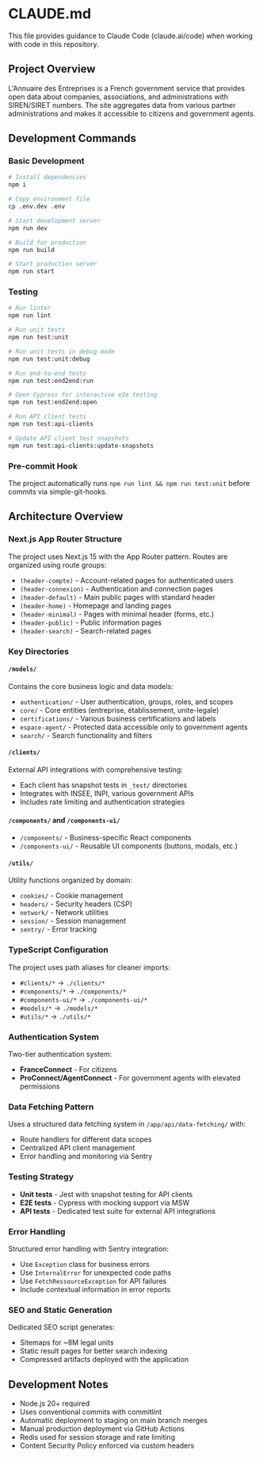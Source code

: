 # CLAUDE.md

This file provides guidance to Claude Code (claude.ai/code) when working with code in this repository.

## Project Overview

L'Annuaire des Entreprises is a French government service that provides open data about companies, associations, and administrations with SIREN/SIRET numbers. The site aggregates data from various partner administrations and makes it accessible to citizens and government agents.

## Development Commands

### Basic Development
```bash
# Install dependencies
npm i

# Copy environment file
cp .env.dev .env

# Start development server
npm run dev

# Build for production
npm run build

# Start production server
npm run start
```

### Testing
```bash
# Run linter
npm run lint

# Run unit tests
npm run test:unit

# Run unit tests in debug mode
npm run test:unit:debug

# Run end-to-end tests
npm run test:end2end:run

# Open Cypress for interactive e2e testing
npm run test:end2end:open

# Run API client tests
npm run test:api-clients

# Update API client test snapshots
npm run test:api-clients:update-snapshots
```

### Pre-commit Hook
The project automatically runs `npm run lint && npm run test:unit` before commits via simple-git-hooks.

## Architecture Overview

### Next.js App Router Structure
The project uses Next.js 15 with the App Router pattern. Routes are organized using route groups:

- `(header-compte)` - Account-related pages for authenticated users
- `(header-connexion)` - Authentication and connection pages  
- `(header-default)` - Main public pages with standard header
- `(header-home)` - Homepage and landing pages
- `(header-minimal)` - Pages with minimal header (forms, etc.)
- `(header-public)` - Public information pages
- `(header-search)` - Search-related pages

### Key Directories

#### `/models/`
Contains the core business logic and data models:
- `authentication/` - User authentication, groups, roles, and scopes
- `core/` - Core entities (entreprise, établissement, unite-legale)
- `certifications/` - Various business certifications and labels
- `espace-agent/` - Protected data accessible only to government agents
- `search/` - Search functionality and filters

#### `/clients/`
External API integrations with comprehensive testing:
- Each client has snapshot tests in `_test/` directories
- Integrates with INSEE, INPI, various government APIs
- Includes rate limiting and authentication strategies

#### `/components/` and `/components-ui/`
- `/components/` - Business-specific React components
- `/components-ui/` - Reusable UI components (buttons, modals, etc.)

#### `/utils/`
Utility functions organized by domain:
- `cookies/` - Cookie management
- `headers/` - Security headers (CSP)
- `network/` - Network utilities
- `session/` - Session management
- `sentry/` - Error tracking

### TypeScript Configuration
The project uses path aliases for cleaner imports:
- `#clients/*` → `./clients/*`
- `#components/*` → `./components/*`
- `#components-ui/*` → `./components-ui/*`
- `#models/*` → `./models/*`
- `#utils/*` → `./utils/*`

### Authentication System
Two-tier authentication system:
- **FranceConnect** - For citizens
- **ProConnect/AgentConnect** - For government agents with elevated permissions

### Data Fetching Pattern
Uses a structured data fetching system in `/app/api/data-fetching/` with:
- Route handlers for different data scopes
- Centralized API client management
- Error handling and monitoring via Sentry

### Testing Strategy
- **Unit tests** - Jest with snapshot testing for API clients
- **E2E tests** - Cypress with mocking support via MSW
- **API tests** - Dedicated test suite for external API integrations

### Error Handling
Structured error handling with Sentry integration:
- Use `Exception` class for business errors
- Use `InternalError` for unexpected code paths
- Use `FetchRessourceException` for API failures
- Include contextual information in error reports

### SEO and Static Generation
Dedicated SEO script generates:
- Sitemaps for ~8M legal units
- Static result pages for better search indexing
- Compressed artifacts deployed with the application

## Development Notes

- Node.js 20+ required
- Uses conventional commits with commitlint
- Automatic deployment to staging on main branch merges
- Manual production deployment via GitHub Actions
- Redis used for session storage and rate limiting
- Content Security Policy enforced via custom headers